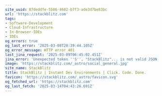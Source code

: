 ```yaml
---
site_uuid: 87deddfe-5586-4602-b7f3-ade3d7be83bc
url: 'https://stackblitz.com'
tags:
- Software-Development
- Cloud-Infrastructure
- In-Browser-IDEs
- IDEs
og_errors: true
og_last_error: '2025-03-08T20:39:44.105Z'
og_error_message: HTTP error 401
last_jina_request: '2025-03-09T06:45:02.451Z'
jina_error: 'Unexpected token ''S'', "StackBlitz"... is not valid JSON'
image: 'https://stackblitz.com/_astro/social_general.jpg'
site_name: StackBlitz
title: StackBlitz | Instant Dev Environments | Click. Code. Done.
favicon: 'https://stackblitz.com/_astro/favicon.svg'
og_fetched_url: 'https://stackblitz.com'
og_last_fetch: '2025-03-14T04:43:26.691Z'
---
```


